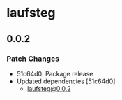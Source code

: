 # laufsteg

## 0.0.2

### Patch Changes

- 51c64d0: Package release
- Updated dependencies [51c64d0]
  - laufsteg@0.0.2
